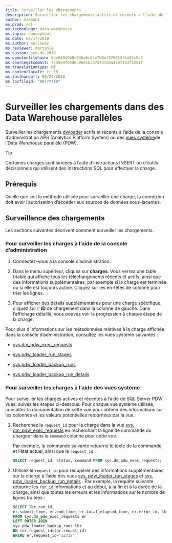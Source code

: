 ```yaml
---
title: Surveiller les chargements
description: Surveiller les chargements actifs et récents à l’aide de la console d’administration APS (Analytics Platform System) ou du système d’Data Warehouse parallèles (PDW).
author: mzaman1
ms.prod: sql
ms.technology: data-warehouse
ms.topic: conceptual
ms.date: 04/17/2018
ms.author: murshedz
ms.reviewer: martinle
ms.custom: seo-dt-2019
ms.openlocfilehash: 6bc64949b0e636a6c64e7b0ef576613f6e02c5c2
ms.sourcegitcommit: 7345e4f05d6c06e1bcd73747a4a47873b3f3251f
ms.translationtype: MT
ms.contentlocale: fr-FR
ms.lasthandoff: 08/24/2020
ms.locfileid: "88777718"
---
```

# <a name="monitor-loads-into-parallel-data-warehouse"></a>Surveiller les chargements dans des Data Warehouse parallèles
Surveiller les chargements [dwloader](dwloader.md) actifs et récents à l’aide de la console d’administration APS (Analytics Platform System) ou des [vues système](/azure/synapse-analytics/sql-data-warehouse/sql-data-warehouse-reference-tsql-system-views)de l’Data Warehouse parallèle (PDW). 
  
> [!TIP]  
> Certaines charges sont lancées à l’aide d’instructions INSERT ou d’outils décisionnels qui utilisent des instructions SQL pour effectuer la charge. 

<!-- MISSING LINKS
To monitor this type of load, see [Monitoring Active Queries](monitor-active-queries.md).  
-->
  
## <a name="prerequisites"></a>Prérequis  
Quelle que soit la méthode utilisée pour surveiller une charge, la connexion doit avoir l’autorisation d’accéder aux sources de données sous-jacentes. 

<!-- MISSING LINKS
For the permissions to grant, see "Use All of the Admin Console" in [Grant Permissions to Use the Admin Console](grant-permissions-admin-console.md). 

--> 
  
## <a name="monitoring-loads"></a>Surveillance des chargements  
Les sections suivantes décrivent comment surveiller les chargements.  
  
### <a name="to-monitor-loads-by-using-the-admin-console"></a>Pour surveiller les charges à l’aide de la console d’administration  
  
1.  Connectez-vous à la console d’administration. <!-- MISSING LINKS See [Monitor the Appliance by Using the Admin Console;](monitor-admin-console.md) for instructions. --> 
  
2.  Dans le menu supérieur, cliquez sur **charges**. Vous verrez une table triable qui affiche tous les téléchargements récents et actifs, ainsi que des informations supplémentaires, par exemple si la charge est terminée ou si elle est toujours active. Cliquez sur les en-têtes de colonne pour trier les lignes.  
  
3.  Pour afficher des détails supplémentaires pour une charge spécifique, cliquez sur l' **ID** de chargement dans la colonne de gauche. Dans l’affichage détaillé, vous pouvez voir la progression à chaque étape de la charge.  
  
Pour plus d’informations sur les métadonnées relatives à la charge affichée dans la console d’administration, consultez les vues système suivantes :  
  
-   [sys.dm_pdw_exec_requests](../relational-databases/system-dynamic-management-views/sys-dm-pdw-exec-requests-transact-sql.md)  
  
-   [sys.pdw_loader_run_stages](../relational-databases/system-catalog-views/sys-pdw-loader-run-stages-transact-sql.md?view=aps-pdw-2016-au7)  
  
-   [sys.pdw_loader_backup_runs](../relational-databases/system-catalog-views/sys-pdw-loader-backup-runs-transact-sql.md)  
  
-   [sys.pdw_loader_backup_run_details](../relational-databases/system-catalog-views/sys-pdw-loader-backup-run-details-transact-sql.md)  
  
### <a name="to-monitor-loads-by-using-system-views"></a>Pour surveiller les charges à l’aide des vues système  
Pour surveiller les charges actives et récentes à l’aide de SQL Server PDW vues, suivez les étapes ci-dessous. Pour chaque vue système utilisée, consultez la documentation de cette vue pour obtenir des informations sur les colonnes et les valeurs potentielles retournées par la vue.  
  
1.  Recherchez la `request_id` pour la charge dans la vue [sys. dm_pdw_exec_requests](../relational-databases/system-dynamic-management-views/sys-dm-pdw-exec-requests-transact-sql.md) en recherchant la ligne de commande du chargeur dans la `command` colonne pour cette vue.  
  
    Par exemple, la commande suivante retourne le texte de la commande et l’état actuel, ainsi que le `request_id` .  
  
    ```sql  
    SELECT request_id, status, command FROM sys.dm_pdw_exec_requests;  
    ```  
  
2.  Utilisez le `request_id` pour récupérer des informations supplémentaires sur la charge à l’aide des vues [sys. pdw_loader_run_stages](../relational-databases/system-catalog-views/sys-pdw-loader-run-stages-transact-sql.md) et [sys. pdw_loader_backup_run_details](../relational-databases/system-catalog-views/sys-pdw-loader-backup-run-details-transact-sql.md) . Par exemple, la requête suivante retourne les `run_id` informations et au début, à la fin et à la durée de la charge, ainsi que toutes les erreurs et les informations sur le nombre de lignes traitées :  
  
    ```sql  
    SELECT lbr.run_id,   
    er.submit_time, er.end_time, er.total_elapsed_time, er.error_id, lbr.rows_processed, lbr.rows_rejected, lbr.rows_inserted   
    FROM sys.dm_pdw_exec_requests er   
    LEFT OUTER JOIN   
    sys.pdw_loader_backup_runs lbr   
    ON (er.request_id=lbr.requst_id)   
    WHERE er.request_id='12738';  
    ```  
  
<!-- MISSING LINKS

## See Also  
[Common metadata query examples](metadata-query-examples.md)
-->  
